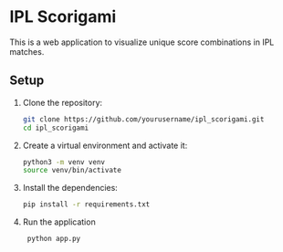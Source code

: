 # IPL Scorigami

This is a web application to visualize unique score combinations in IPL matches.

## Setup

1. Clone the repository:
   ```sh
   git clone https://github.com/yourusername/ipl_scorigami.git
   cd ipl_scorigami

2. Create a virtual environment and activate it:
   ```sh
   python3 -m venv venv
   source venv/bin/activate

3. Install the dependencies:
   ```sh
   pip install -r requirements.txt

4. Run the application
   ```sh
    python app.py
